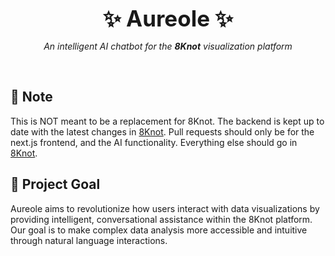 <div align="center">
  <p style="font-size: 2.5em; font-weight: bold; margin: 0;">✨ Aureole ✨</p>
  <p><em>An intelligent AI chatbot for the <strong>8Knot</strong> visualization platform</em></p>
</div>

<br>

## 🚀 Note
This is NOT meant to be a replacement for 8Knot. The backend is kept up to date with the latest changes in [8Knot](https://github.com/oss-aspen/8Knot). Pull requests should only be for the next.js frontend, and the AI functionality. Everything else should go in [8Knot](https://github.com/oss-aspen/8Knot).

## 🎯 Project Goal
Aureole aims to revolutionize how users interact with data visualizations by providing intelligent, conversational assistance within the 8Knot platform. Our goal is to make complex data analysis more accessible and intuitive through natural language interactions.


